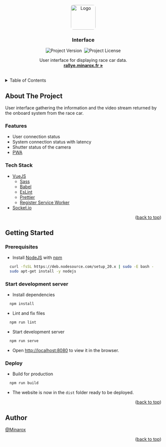 <div id="top"></div>
<br />

<div align="center">
<a href="https://github.com/RaceCar/Interface">
    <img src="https://avatars.githubusercontent.com/u/134273283?s=80" alt="Logo" width="auto" height="80" style="border-radius: 8px">
</a>

<h3 align="center">Interface</h3>

![Project Version](https://img.shields.io/github/package-json/v/RaceCast/Interface?label=Version)&nbsp;
![Project License](https://img.shields.io/github/license/RaceCast/Interface?label=Licence)

  <p align="center">
    User interface for displaying race car data.
    <br />
    <a href="https://rallye.minarox.fr/"><strong>rallye.minarox.fr »</strong></a>
  </p>
</div>
<br />

<details>
  <summary>Table of Contents</summary>
  <ol>
    <li>
      <a href="#about-the-project">About The Project</a>
      <ul>
        <li><a href="#features">Features</a></li>
        <li><a href="#tech-stack">Tech Stack</a></li>
      </ul>
    </li>
    <li>
      <a href="#getting-started">Getting Started</a>
      <ul>
        <li><a href="#prerequisites">Prerequisites</a></li>
        <li><a href="#start-development-server">Start development server</a></li>
        <li><a href="#deploy">Deploy</a></li>
      </ul>
    </li>
    <li><a href="#author">Author</a></li>
  </ol>
</details>

## About The Project

User interface gathering the information and the video stream returned by the onboard system from the race car.

### Features

- User connection status
- System connection status with latency
- Shutter status of the camera
- [PWA](https://developer.mozilla.org/en-US/docs/Web/Progressive_web_apps)

### Tech Stack

- [VueJS](https://vuejs.org/)
    - [Sass](https://sass-lang.com/)
    - [Babel](https://babeljs.io/)
    - [EsLint](https://eslint.org/)
    - [Prettier](https://prettier.io/)
    - [Register Service Worker](https://www.npmjs.com/package/register-service-worker)
- [Socket.io](https://socket.io/)

<p align="right">(<a href="#top">back to top</a>)</p>

## Getting Started

### Prerequisites

- Install [NodeJS](https://nodejs.org/) with [npm](https://www.npmjs.com/)

```bash
  curl -fsSL https://deb.nodesource.com/setup_20.x | sudo -E bash -
  sudo apt-get install -y nodejs
```

### Start development server

- Install dependencies

````bash
  npm install
````

- Lint and fix files

````bash
  npm run lint
````

- Start development server

````bash
  npm run serve
````

- Open [http://localhost:8080](http://localhost:8080) to view it in the browser.

### Deploy

- Build for production

````bash
  npm run build
````

- The website is now in the `dist` folder ready to be deployed.

<p align="right">(<a href="#top">back to top</a>)</p>

## Author

[@Minarox](https://www.github.com/Minarox)

<p align="right">(<a href="#top">back to top</a>)</p>
